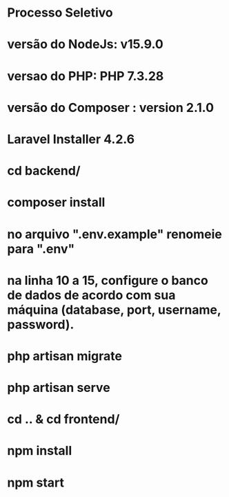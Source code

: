 # Processo Seletivo


# versão do NodeJs: v15.9.0
# versao do PHP: PHP 7.3.28
# versão do Composer : version 2.1.0
# Laravel Installer 4.2.6

# cd backend/
# composer install 

# no arquivo ".env.example" renomeie para ".env" 

# na linha 10 a 15, configure o banco de dados de acordo com sua máquina (database, port, username, password).

# php artisan migrate

# php artisan serve

# cd .. & cd frontend/

# npm install

# npm start
